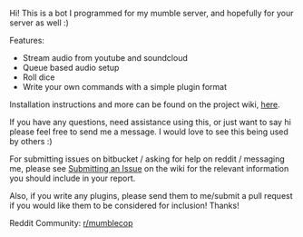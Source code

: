 Hi! This is a bot I programmed for my mumble server, and hopefully for your server as well :)

Features:

* Stream audio from youtube and soundcloud
* Queue based audio setup
* Roll dice
* Write your own commands with a simple plugin format

Installation instructions and more can be found on the project wiki, [here](https://bitbucket.org/Flandoo/mumblecop/wiki/Home).

If you have any questions, need assistance using this, or just want to say hi please feel free to send me a message. I would love to see this being used by others :)

For submitting issues on bitbucket / asking for help on reddit / messaging me, please see [Submitting an Issue](https://bitbucket.org/Flandoo/mumblecop/wiki/Submitting%20an%20issue) on the wiki for the relevant information you should include in your report.

Also, if you write any plugins, please send them to me/submit a pull request if you would like them to be considered for inclusion! Thanks!

Reddit Community: [r/mumblecop](http://www.reddit.com/r/mumblecop)